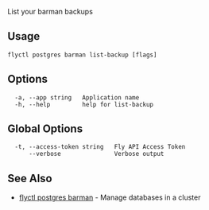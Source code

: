 List your barman backups

## Usage
~~~
flyctl postgres barman list-backup [flags]
~~~

## Options

~~~
  -a, --app string   Application name
  -h, --help         help for list-backup
~~~

## Global Options

~~~
  -t, --access-token string   Fly API Access Token
      --verbose               Verbose output
~~~

## See Also

* [flyctl postgres barman](/docs/flyctl/postgres-barman/)	 - Manage databases in a cluster

